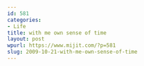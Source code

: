 ```yaml
---
id: 581
categories:
- Life
title: with me own sense of time
layout: post
wpurl: https://www.mijit.com/?p=581
slug: 2009-10-21-with-me-own-sense-of-time
---
```

<object width="480" height="385"><param name="movie" value="https://www.youtube.com/v/Wm1jkaVztqY?fs=1&amp;hl=en_US"></param><param name="allowFullScreen" value="true"></param><param name="allowscriptaccess" value="always"></param><embed src="https://www.youtube.com/v/Wm1jkaVztqY?fs=1&amp;hl=en_US" type="application/x-shockwave-flash" allowscriptaccess="always" allowfullscreen="true" width="480" height="385"></embed></object>
